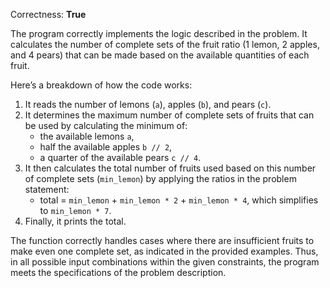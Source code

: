 Correctness: **True**

The program correctly implements the logic described in the problem. It calculates the number of complete sets of the fruit ratio (1 lemon, 2 apples, and 4 pears) that can be made based on the available quantities of each fruit. 

Here’s a breakdown of how the code works:
1. It reads the number of lemons (`a`), apples (`b`), and pears (`c`).
2. It determines the maximum number of complete sets of fruits that can be used by calculating the minimum of:
   - the available lemons `a`, 
   - half the available apples `b // 2`, 
   - a quarter of the available pears `c // 4`.
3. It then calculates the total number of fruits used based on this number of complete sets (`min_lemon`) by applying the ratios in the problem statement: 
   - total = `min_lemon` + `min_lemon * 2` + `min_lemon * 4`, which simplifies to `min_lemon * 7`.
4. Finally, it prints the total.

The function correctly handles cases where there are insufficient fruits to make even one complete set, as indicated in the provided examples. Thus, in all possible input combinations within the given constraints, the program meets the specifications of the problem description.